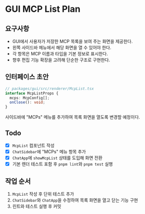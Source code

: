 # GUI MCP List Plan

## 요구사항

- GUI에서 사용자가 저장한 MCP 목록을 보여 주는 화면을 제공한다.
- 왼쪽 사이드바 메뉴에서 해당 화면을 열 수 있어야 한다.
- 각 항목은 MCP 이름과 타입을 기본 정보로 표시한다.
- 향후 편집 기능 확장을 고려해 단순한 구조로 구현한다.

## 인터페이스 초안

```ts
// packages/gui/src/renderer/McpList.tsx
interface McpListProps {
  mcps: McpConfig[];
  onClose(): void;
}
```

사이드바에 "MCPs" 메뉴를 추가하여 목록 화면을 열도록 변경할 예정이다.

## Todo

- [x] `McpList` 컴포넌트 작성
- [x] `ChatSidebar`에 "MCPs" 메뉴 항목 추가
- [x] `ChatApp`에 `showMcpList` 상태를 도입해 화면 전환
- [x] 기본 렌더 테스트 포함 후 `pnpm lint`와 `pnpm test` 실행

## 작업 순서

1. `McpList` 작성 후 단위 테스트 추가
2. `ChatSidebar`와 `ChatApp`을 수정하여 목록 화면을 열고 닫는 기능 구현
3. 린트와 테스트 실행 후 커밋
